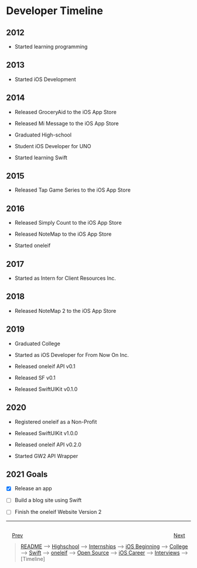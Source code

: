 # Developer Timeline

## 2012

- Started learning programming

## 2013

- Started iOS Development

## 2014

- Released GroceryAid to the iOS App Store

- Released Mi Message to the iOS App Store

- Graduated High-school

- Student iOS Developer for UNO

- Started learning Swift

## 2015

- Released Tap Game Series to the iOS App Store

## 2016

- Released Simply Count to the iOS App Store

- Released NoteMap to the iOS App Store

- Started oneleif

## 2017

- Started as Intern for Client Resources Inc.

## 2018

- Released NoteMap 2 to the iOS App Store

## 2019

- Graduated College

- Started as iOS Developer for From Now On Inc.

- Released oneleif API v0.1

- Released SF v0.1

- Released SwiftUIKit v0.1.0

## 2020

- Registered oneleif as a Non-Profit

- Released SwiftUIKit v1.0.0

- Released oneleif API v0.2.0

- Started GW2 API Wrapper

## 2021 Goals

- [x] Release an app

- [ ] Build a blog site using Swift

- [ ] Finish the oneleif Website Version 2


***


<div style="padding: 16;">
	<div style="float: left">
		<a href="../README.md">Prev</a>
	</div>
	<div style="float: right">
		<a href="../README.md">Next</a>
	</div>
</div>

> [README](../README.md) --> [Highschool](highschool.md) --> [Internships](internships.md) --> [iOS Beginning](iOS-beginning.md) --> [College](college.md) --> [Swift](swift.md) --> [oneleif](oneleif.md) --> [Open Source](open-source.md) --> [iOS Career](iOS-career.md) --> [Interviews](interviews.md) --> [Timeline]
